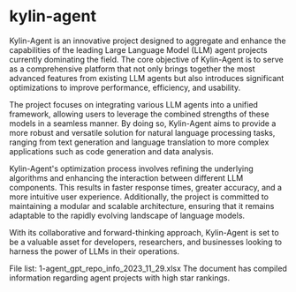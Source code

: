 # kylin-agent
Kylin-Agent is an innovative project designed to aggregate and enhance the capabilities of the leading Large Language Model (LLM) agent projects currently dominating the field. The core objective of Kylin-Agent is to serve as a comprehensive platform that not only brings together the most advanced features from existing LLM agents but also introduces significant optimizations to improve performance, efficiency, and usability.

The project focuses on integrating various LLM agents into a unified framework, allowing users to leverage the combined strengths of these models in a seamless manner. By doing so, Kylin-Agent aims to provide a more robust and versatile solution for natural language processing tasks, ranging from text generation and language translation to more complex applications such as code generation and data analysis.

Kylin-Agent's optimization process involves refining the underlying algorithms and enhancing the interaction between different LLM components. This results in faster response times, greater accuracy, and a more intuitive user experience. Additionally, the project is committed to maintaining a modular and scalable architecture, ensuring that it remains adaptable to the rapidly evolving landscape of language models.

With its collaborative and forward-thinking approach, Kylin-Agent is set to be a valuable asset for developers, researchers, and businesses looking to harness the power of LLMs in their operations.

File list:
1-agent_gpt_repo_info_2023_11_29.xlsx
The document has compiled information regarding agent projects with high star rankings.
